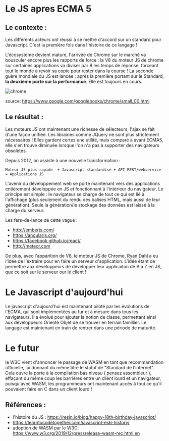 # Le JS apres ECMA 5

## Le contexte :
Les différents acteurs ont réussi à se mettre d'accord sur un standard pour Javascript. 
C'est la première fois dans l'histoire de ce langage !

L'écosystème devient mature, l'arrivée de Chrome sur le marché va bousculer encore plus les rapports de force : la V8 du moteur JS de chrome sur certaines applications va diviser par 8 les temps de réponse, forceant tout le monde à revoir sa copie pour rester dans la course ! 
La seconde guère mondiale du JS est lancée : après la première portant sur le Standard, **la deuxième porte sur la performance**. Elle est toujours en cours.

![chrome](https://www.google.com/googlebooks/chrome/images/small/1.jpg)

source: https://www.google.com/googlebooks/chrome/small_00.html

## Le résultat :
Les moteurs JS ont maintenant une richesse de sélecteurs, l'ajax se fait d'une façon unifiée. Les librairies comme JQuery ne sont plus strictement nécessaires ! Elles gardent certes une utilité, mais comparé à avant ECMA5, elle s'en trouve diminuée lorsque l'on n'a pas à supporter des navigateurs obsolètes.

Depuis 2012, on assiste à une nouvelle transformation :

```
Moteur JS plus rapide  + Javascript standardisé + API REST/webservice = Applications JS
```

L'avenir du développement web se porte maintenant vers des applications entièrement développée en JS et fonctionnant à l'intérieur du navigateur. Le principe est simple : le navigateur se charge de tout ce qui est lié à l'affichage (plus seulement du rendu des balises HTML, mais aussi de leur génération). Seule la  génération/le stockage des données est laissé à la charge du serveur.

Les fers-de-lance de cette vague :
* http://emberjs.com/
* https://angularjs.org/
* https://facebook.github.io/react/
* http://meteor.com

De plus, avec l'apparition de V8, le moteur JS de Chrome,  Ryan Dahl a eu l'idée de l'extraire pour en faire un serveur d'application. L'idée étant de permettre aux développeurs de développer leur applicaiton de A à Z en JS, que ce soit sur le serveur our le client !

# Le Javascript d'aujourd'hui

Le javascript d'aujourd'hui est maintenant piloté par les évolutions de l'ECMA, qui sont implémentées au fur et à mesure dans tous les navigateurs. Il a évolué pour ajouter la notion de classe, permettant ainsi aux développeurs Orienté Objet de se trouver en terrain famillier. Le langage est maintenant en train de rentrer dans une période de maturité.

# Le futur

le W3C vient d'annoncer le passage de WASM en tant que recommandation officielle, lui donnant du même titre le statut de "Standard de l'internet". Cela ouvre la porte à la compilation bas niveau ( pensez assembleur ), effaçant du même coup les barrières entre un client lourd et un navigateur, puisqu'avec WASM, les programmeurs ont maintenant accès à tout ce qu'il pouvaient faire en C dans un client lourd !


## Références :
* l'histoire du JS : https://resin.io/blog/happy-18th-birthday-javascript/
* https://learntocodetogether.com/javascript-es6-history/
* adoption de WASM par le W3C: https://www.w3.org/2019/12/pressrelease-wasm-rec.html.en
